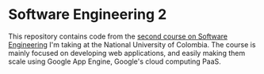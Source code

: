 # Software Engineering 2
This repository contains code from the <a href="http://ungrid.unal.edu.co/dai/index.htm">
second course on Software Engineering</a>  I'm taking at the National University of Colombia.
The course is mainly focused on developing web applications, and easily making them scale using Google App Engine, Google's
cloud computing PaaS.
